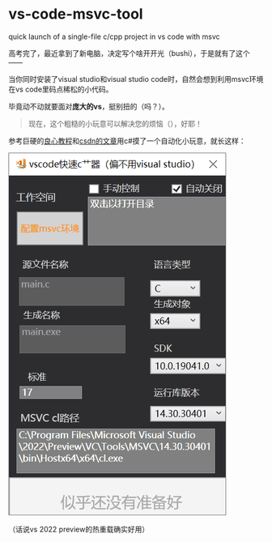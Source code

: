 # vs-code-msvc-tool
quick launch of a single-file c/cpp project in vs code with msvc

高考完了，最近拿到了新电脑，决定写个啥开开光（bushi），于是就有了这个——

当你同时安装了visual studio和visual studio code时，自然会想到利用msvc环境在vs code里码点稀松的小代码。

毕竟动不动就要面对**庞大的vs**，挺别扭的（吗？）。

> 现在，这个粗糙的小玩意可以解决您的烦恼（），好耶！


参考巨硬的[良心教程](https://code.visualstudio.com/docs/cpp/config-msvc)和[csdn的文章](https://blog.csdn.net/qq_38981614/article/details/99629597)用c#摸了一个自动化小玩意，就长这样：

![朴实无华的界面](wow.png)

（话说vs 2022 preview的热重载确实好用）
